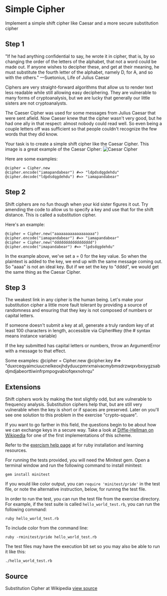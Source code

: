 # Simple Cipher

Implement a simple shift cipher like Caesar and a more secure substitution cipher

## Step 1

"If he had anything confidential to say, he wrote it in cipher, that is,
by so changing the order of the letters of the alphabet, that not a word
could be made out. If anyone wishes to decipher these, and get at their
meaning, he must substitute the fourth letter of the alphabet, namely D,
for A, and so with the others."
—Suetonius, Life of Julius Caesar

Ciphers are very straight-forward algorithms that allow us to render
text less readable while still allowing easy deciphering. They are
vulnerable to many forms of cryptoanalysis, but we are lucky that
generally our little sisters are not cryptoanalysts.

The Caeser Cipher was used for some messages from Julius Caesar that
were sent afield. Now Caeser knew that the cipher wasn't very good, but
he had one ally in that respect: almost nobody could read well. So even
being a couple letters off was sufficient so that people couldn't
recognize the few words that they did know.

Your task is to create a simple shift cipher like the Caesar Cipher.
This image is a great example of the Caesar Cipher: ![Caesar Cipher][1]

Here are some examples:

    @cipher = Cipher.new
    @cipher.encode("iamapandabear") #=> "ldpdsdqgdehdu"
    @cipher.decode("ldpdsdqgdehdu") #=> "iamapandabear"

## Step 2

Shift ciphers are no fun though when your kid sister figures it out. Try
amending the code to allow us to specify a key and use that for the
shift distance. This is called a substitution cipher.

Here's an example:

    @cipher = Cipher.new("aaaaaaaaaaaaaaaaaa")
    @cipher.encode("iamapandabear") #=> "iamapandabear"
    @cipher = Cipher.new("ddddddddddddddddd")
    @cipher.encode("imapandabear") #=> "lpdsdqgdehdu"

In the example above, we've set a = 0 for the key value. So when the
plaintext is added to the key, we end up with the same message coming
out. So "aaaa" is not an ideal key. But if we set the key to "dddd", we
would get the same thing as the Caesar Cipher.

## Step 3

The weakest link in any cipher is the human being. Let's make your
substitution cipher a little more fault tolerant by providing a source
of randomness and ensuring that they key is not composed of numbers or
capital letters.

If someone doesn't submit a key at all, generate a truly random key of
at least 100 characters in length, accessible via Cipher#key (the #
syntax means instance variable)

If the key submitted has capital letters or numbers, throw an
ArgumentError with a message to that effect.

Some examples:
    @cipher = Cipher.new
    @cipher.key #=> "duxrceqyaimciuucnelkeoxjhdyduucpmrxmaivacmybmsdrzwqxvbxsygzsabdjmdjabeorttiwinfrpmpogvabiofqexnohrqu"

## Extensions

Shift ciphers work by making the text slightly odd, but are vulnerable
to frequency analysis. Substitution ciphers help that, but are still
very vulnerable when the key is short or if spaces are preserved. Later
on you'll see one solution to this problem in the exercise
"crypto-square".

If you want to go farther in this field, the questions begin to be about
how we can exchange keys in a secure way. Take a look at [Diffie-Hellman
on Wikipedia][dh] for one of the first implementations of this scheme.

[1]: http://upload.wikimedia.org/wikipedia/en/7/75/Caesar3.png
[dh]: http://en.wikipedia.org/wiki/Diffie%E2%80%93Hellman_key_exchange

Refer to the [exercism help
page](http://help.exercism.io/getting-started-with-ruby.html) at
for ruby installation and learning resources.

For running the tests provided, you will need the Minitest gem. Open a
terminal window and run the following command to install minitest:

    gem install minitest

If you would like color output, you can `require 'minitest/pride'` in
the test file, or note the alternative instruction, below, for runnng
the test file.


In order to run the test, you can run the test file from the exercise
directory. For example, if the test suite is called
`hello_world_test.rb`, you can run the following command:

    ruby hello_world_test.rb

To include color from the command line:

    ruby -rminitest/pride hello_world_test.rb

The test files may have the execution bit set so you may also be
able to run it like this:

    ./hello_world_test.rb



## Source

Substitution Cipher at Wikipedia [view source](http://en.wikipedia.org/wiki/Substitution_cipher)
